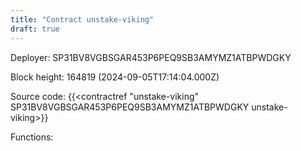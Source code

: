 ```yaml
---
title: "Contract unstake-viking"
draft: true
---
```

Deployer: SP31BV8VGBSGAR453P6PEQ9SB3AMYMZ1ATBPWDGKY


 



Block height: 164819 (2024-09-05T17:14:04.000Z)

Source code: {{<contractref "unstake-viking" SP31BV8VGBSGAR453P6PEQ9SB3AMYMZ1ATBPWDGKY unstake-viking>}}

Functions:


